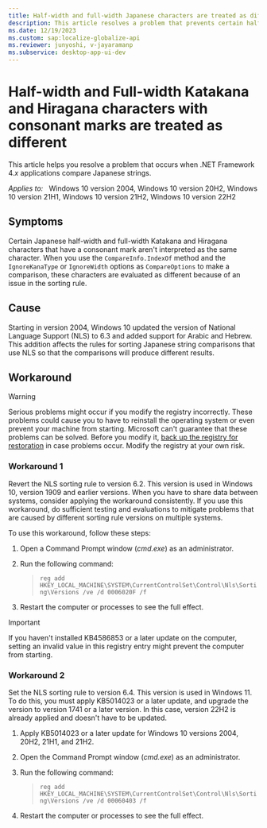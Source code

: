 ```yaml
---
title: Half-width and full-width Japanese characters are treated as different characters
description: This article resolves a problem that prevents certain half-width and full-width Katakana and Hiragana characters that have a consonant mark from being compared correctly by .NET Framework 4.x applications.
ms.date: 12/19/2023
ms.custom: sap:localize-globalize-api
ms.reviewer: junyoshi, v-jayaramanp
ms.subservice: desktop-app-ui-dev
---
```


# Half-width and Full-width Katakana and Hiragana characters with consonant marks are treated as different

This article helps you resolve a problem that occurs when .NET Framework 4.*x* applications compare Japanese strings.

_Applies to:_ &nbsp; Windows 10 version 2004, Windows 10 version 20H2, Windows 10 version 21H1, Windows 10 version 21H2, Windows 10 version 22H2  

## Symptoms

Certain Japanese half-width and full-width Katakana and Hiragana characters that have a consonant mark aren't interpreted as the same character. When you use the `CompareInfo.IndexOf` method and the `IgnoreKanaType` or `IgnoreWidth` options as `CompareOptions` to make a comparison, these characters are evaluated as different because of an issue in the sorting rule.

## Cause

Starting in version 2004, Windows 10 updated the version of National Language Support (NLS) to 6.3 and added support for Arabic and Hebrew. This addition affects the rules for sorting Japanese string comparisons that use NLS so that the comparisons will produce different results.

## Workaround

> [!WARNING]
> Serious problems might occur if you modify the registry incorrectly. These problems could cause you to have to reinstall the operating system or even prevent your machine from starting. Microsoft can't guarantee that these problems can be solved. Before you modify it, [back up the registry for restoration](https://support.microsoft.com/en-us/help/322756) in case problems occur. Modify the registry at your own risk.

### Workaround 1

Revert the NLS sorting rule to version 6.2. This version is used in Windows 10, version 1909 and earlier versions. When you have to share data between systems, consider applying the workaround consistently. If you use this workaround, do sufficient testing and evaluations to mitigate problems that are caused by different sorting rule versions on multiple systems.

To use this workaround, follow these steps:

1. Open a Command Prompt window (*cmd.exe*) as an administrator.
1. Run the following command:

   > `reg add HKEY_LOCAL_MACHINE\SYSTEM\CurrentControlSet\Control\Nls\Sorting\Versions /ve /d 0006020F /f`
1. Restart the computer or processes to see the full effect.

> [!IMPORTANT]
> If you haven't installed KB4586853 or a later update on the computer, setting an invalid value in this registry entry might prevent the computer from starting.

### Workaround 2

Set the NLS sorting rule to version 6.4. This version is used in Windows 11. To do this, you must apply KB5014023 or a later update, and upgrade the version to version 1741 or a later version. In this case, version 22H2 is already applied and doesn't have to be updated.

1. Apply KB5014023 or a later update for Windows 10 versions 2004, 20H2, 21H1, and 21H2.
1. Open the Command Prompt window (*cmd.exe*) as an administrator.
1. Run the following command:

   > `reg add HKEY_LOCAL_MACHINE\SYSTEM\CurrentControlSet\Control\Nls\Sorting\Versions /ve /d 00060403 /f`
1. Restart the computer or processes to see the full effect.
